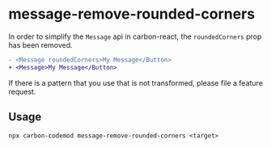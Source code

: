 # message-remove-rounded-corners

In order to simplify the `Message` api in carbon-react, the `roundedCorners` prop has been removed.

```diff
- <Message roundedCorners>My Message</Button>
+ <Message>My Message</Button>
```

If there is a pattern that you use that is not transformed, please file a feature request.

## Usage

`npx carbon-codemod message-remove-rounded-corners <target>`

